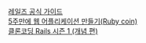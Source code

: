 [레일즈 공식 가이드](https://rubykr.github.io/rails_guides/getting_started.html)  
[5주만에 웹 어플리케이션 만들기(Ruby coin)](https://www.youtube.com/watch?v=iNrT0O2_MQM&list=PLEBQPmkNcLCIE9ERi4k_nUkGgJoBizx6s)  
[클론코딩 Rails 시즌 1 (개념 편)](https://www.youtube.com/watch?v=oyuXt1XqxBk&list=PLf6DSUwGgnraIK89Nyu52q1cd2kq9U-xy)  
  